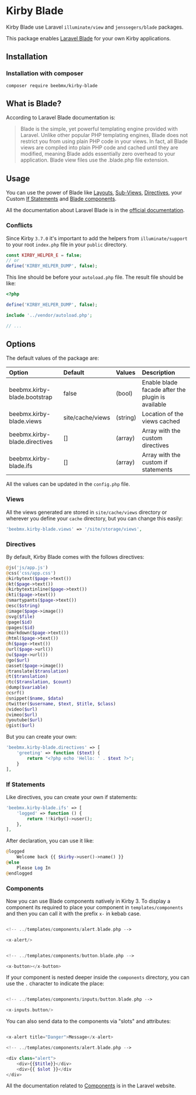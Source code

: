 # Kirby Blade

Kirby Blade use Laravel `illuminate/view` and `jenssegers/blade` packages.

This package enables [Laravel Blade](https://laravel.com/docs/12.x/blade) for your own Kirby applications.

## Installation

### Installation with composer

```ssh
composer require beebmx/kirby-blade
```

## What is Blade?

According to Laravel Blade documentation is:

> Blade is the simple, yet powerful templating engine provided with Laravel. Unlike other popular PHP templating engines, Blade does not restrict you from using plain PHP code in your views. In fact, all Blade views are compiled into plain PHP code and cached until they are modified, meaning Blade adds essentially zero overhead to your application. Blade view files use the .blade.php file extension.

## Usage

You can use the power of Blade like [Layouts](https://laravel.com/docs/12.x/blade#layouts-using-template-inheritance), [Sub-Views](https://laravel.com/docs/12.x/blade#including-subviews), [Directives](#Directives), your Custom [If Statements](#if-statements) and [Blade components](#components).

All the documentation about Laravel Blade is in the [official documentation](https://laravel.com/docs/12.x/blade).

### Conflicts

Since Kirby `3.7.0` it's important to add the helpers from `illuminate/support` to your root `index.php` file in your `public` directory.

```php
const KIRBY_HELPER_E = false;
// or
define('KIRBY_HELPER_DUMP', false);
```

This line should be before your `autoload.php` file. The result file should be like: 

```php
<?php

define('KIRBY_HELPER_DUMP', false);

include '../vendor/autoload.php';

// ...
```

## Options

The default values of the package are:

| Option                        | Default          | Values   | Description                                       |
|:------------------------------|:-----------------|:---------|:--------------------------------------------------|
| beebmx.kirby-blade.bootstrap  | false            | (bool)   | Enable blade facade after the plugin is available |
| beebmx.kirby-blade.views      | site/cache/views | (string) | Location of the views cached                      |
| beebmx.kirby-blade.directives | []               | (array)  | Array with the custom directives                  |
| beebmx.kirby-blade.ifs        | []               | (array)  | Array with the custom if statements               |

All the values can be updated in the `config.php` file.

### Views

All the views generated are stored in `site/cache/views` directory or wherever you define your `cache` directory, but you can change this easily:

```php
'beebmx.kirby-blade.views' => '/site/storage/views',
```

### Directives

By default, Kirby Blade comes with the follows directives:

```php
@js('js/app.js')
@css('css/app.css')
@kirbytext($page->text())
@kt($page->text())
@kirbytextinline($page->text())
@kti($page->text())
@smartypants($page->text())
@esc($string)
@image($page->image())
@svg($file)
@page($id)
@pages($id)
@markdown($page->text())
@html($page->text())
@h($page->text())
@url($page->url())
@u($page->url())
@go($url)
@asset($page->image())
@translate($translation)
@t($translation)
@tc($translation, $count)
@dump($variable)
@csrf()
@snippet($name, $data)
@twitter($username, $text, $title, $class)
@video($url)
@vimeo($url)
@youtube($url)
@gist($url)
```

But you can create your own:

```php
'beebmx.kirby-blade.directives' => [
    'greeting' => function ($text) {
        return "<?php echo 'Hello: ' . $text ?>";
    }
],
```

### If Statements

Like directives, you can create your own if statements:

```php
'beebmx.kirby-blade.ifs' => [
    'logged' => function () {
        return !!kirby()->user();
    },
],
```

After declaration, you can use it like:

```php
@logged
    Welcome back {{ $kirby->user()->name() }}
@else
    Please Log In
@endlogged
```

### Components

Now you can use Blade components natively in Kirby 3.
To display a component its required to place your component in
`templates/components` and then you can call it with the prefix `x-` in kebab case.

```php

<!-- ../templates/components/alert.blade.php -->

<x-alert/>


<!-- ../templates/components/button.blade.php -->

<x-button></x-button>

```

If your component is nested deeper inside the `components` directory, you can use the `.` character to indicate the place:

```php

<!-- ../templates/components/inputs/button.blade.php -->

<x-inputs.button/>

```

You can also send data to the components via "slots" and attributes:

````php

<x-alert title="Danger">Message</x-alert>

<!-- ../templates/components/alert.blade.php -->

<div class="alert">
    <div>{{$title}}</div>
    <div>{{ $slot }}</div
</div>

````

All the documentation related to [Components](https://laravel.com/docs/12.x/blade#components) is in the Laravel website.
